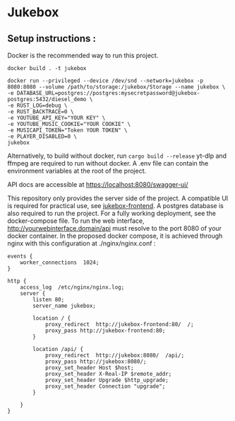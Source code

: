 # Jukebox

## Setup instructions :

Docker is the recommended way to run this project.

`docker build . -t jukebox`
```
docker run --privileged --device /dev/snd --network=jukebox -p 8080:8080 --volume /path/to/storage:/jukebox/Storage --name jukebox \
-e DATABASE_URL=postgres://postgres:mysecretpassword@jukebox-postgres:5432/diesel_demo \
-e RUST_LOG=debug \
-e RUST_BACKTRACE=0 \
-e YOUTUBE_API_KEY="YOUR KEY" \
-e YOUTUBE_MUSIC_COOKIE="YOUR COOKIE" \
-e MUSICAPI_TOKEN="Token YOUR TOKEN" \
-e PLAYER_DISABLED=0 \
jukebox
```
Alternatively, to build without docker, run `cargo build --release`
yt-dlp and ffmpeg are required to run without docker. A .env file can contain the environment variables at the root of the project.

API docs are accessible at [https://localhost:8080/swagger-ui/](https://localhost:8080/swagger-ui/)

This repository only provides the server side of the project. A compatible UI is required for practical use, see [jukebox-frontend](https://github.com/pinsarda/jukebox-frontend). A postgres database is also required to run the project.
For a fully working deployment, see the docker-compose file. To run the web interface, http://yourwebinterface.domain/api must resolve to the port 8080 of your docker container. In the proposed docker compose, it is achieved through nginx with this configuration at ./nginx/nginx.conf :

```
events {
    worker_connections  1024;
}

http {
    access_log  /etc/nginx/nginx.log;
    server {
        listen 80;
        server_name jukebox;

        location / {
            proxy_redirect  http://jukebox-frontend:80/  /;
            proxy_pass http://jukebox-frontend:80;
        }
        
        location /api/ {
            proxy_redirect  http://jukebox:8080/  /api/;
            proxy_pass http://jukebox:8080/;
            proxy_set_header Host $host;
            proxy_set_header X-Real-IP $remote_addr;
            proxy_set_header Upgrade $http_upgrade;
            proxy_set_header Connection "upgrade";
        }

    }
}
```